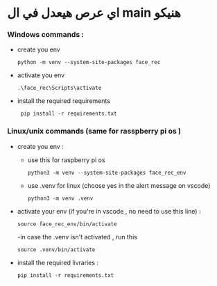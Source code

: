 # اي عرص هيعدل في ال main هنيكو 


### Windows commands :
- create  you env

    `python -m venv --system-site-packages face_rec`

- activate you env

    `.\face_rec\Scripts\activate`

- install the required requirements 

    ` pip install -r requirements.txt`

### Linux/unix commands (same for rasspberry pi os )

- create  you env :

    - use this for raspberry pi os 

        `python3 -m venv --system-site-packages face_rec_env`

    - use .venv for linux (choose yes in the alert message on vscode)
        
        `python3 -m venv .venv`

- activate your env (if you're in vscode , no need to use this line) :

    `source face_rec_env/bin/activate`
    
    -in case the .venv isn't activated , run this 

    `source .venv/bin/activate`

- install the required livraries : 

    `pip install -r requirements.txt`